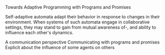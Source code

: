 Towards Adaptive Programming with Programs and Promises




Self-adaptive automata adapt their behavior in response to changes in
their environment. When systems of such automata engage in
collaborative settings, they may stand to gain from mutual awareness
of-, and ability to influence each other's dynamics.



A communication perspective
Communicating with programs and promises
Explicit about the influence of some agents on others
